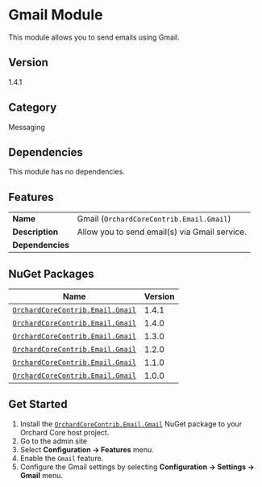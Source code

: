 # Gmail Module

This module allows you to send emails using Gmail.

## Version

1.4.1

## Category

Messaging

## Dependencies

This module has no dependencies.

## Features

|                  |                                               |
|------------------|-----------------------------------------------|
| **Name**         | Gmail (`OrchardCoreContrib.Email.Gmail`)      |
| **Description**  | Allow you to send email(s) via Gmail service. |
| **Dependencies** |                                               |

## NuGet Packages

| Name                                                                                                    | Version |
|---------------------------------------------------------------------------------------------------------|---------|
| [`OrchardCoreContrib.Email.Gmail`](https://www.nuget.org/packages/OrchardCoreContrib.Email.Gmail/1.4.1) | 1.4.1   |
| [`OrchardCoreContrib.Email.Gmail`](https://www.nuget.org/packages/OrchardCoreContrib.Email.Gmail/1.4.0) | 1.4.0   |
| [`OrchardCoreContrib.Email.Gmail`](https://www.nuget.org/packages/OrchardCoreContrib.Email.Gmail/1.3.0) | 1.3.0   |
| [`OrchardCoreContrib.Email.Gmail`](https://www.nuget.org/packages/OrchardCoreContrib.Email.Gmail/1.2.0) | 1.2.0   |
| [`OrchardCoreContrib.Email.Gmail`](https://www.nuget.org/packages/OrchardCoreContrib.Email.Gmail/1.1.0) | 1.1.0   |
| [`OrchardCoreContrib.Email.Gmail`](https://www.nuget.org/packages/OrchardCoreContrib.Email.Gmail/1.0.0) | 1.0.0   |

## Get Started

1. Install the [`OrchardCoreContrib.Email.Gmail`](https://www.nuget.org/packages/OrchardCoreContrib.Email.Gmail/) NuGet package to your Orchard Core host project.
2. Go to the admin site
3. Select **Configuration -> Features** menu.
4. Enable the `Gmail` feature.
5. Configure the Gmail settings by selecting **Configuration -> Settings -> Gmail** menu.
